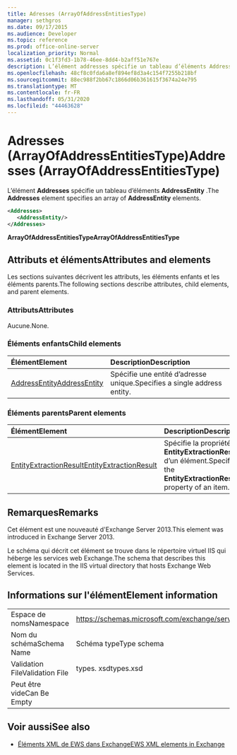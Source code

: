 ```yaml
---
title: Adresses (ArrayOfAddressEntitiesType)
manager: sethgros
ms.date: 09/17/2015
ms.audience: Developer
ms.topic: reference
ms.prod: office-online-server
localization_priority: Normal
ms.assetid: 0c1f3fd3-1b78-46ee-8dd4-b2aff51e767e
description: L’élément addresses spécifie un tableau d’éléments AddressEntity.
ms.openlocfilehash: 48cf8c0fda6a8ef894ef8d3a4c154f7255b218bf
ms.sourcegitcommit: 88ec988f2bb67c1866d06b361615f3674a24e795
ms.translationtype: MT
ms.contentlocale: fr-FR
ms.lasthandoff: 05/31/2020
ms.locfileid: "44463628"
---
```

# <a name="addresses-arrayofaddressentitiestype"></a><span data-ttu-id="2d41e-103">Adresses (ArrayOfAddressEntitiesType)</span><span class="sxs-lookup"><span data-stu-id="2d41e-103">Addresses (ArrayOfAddressEntitiesType)</span></span>

<span data-ttu-id="2d41e-104">L’élément **Addresses** spécifie un tableau d’éléments **AddressEntity** .</span><span class="sxs-lookup"><span data-stu-id="2d41e-104">The **Addresses** element specifies an array of **AddressEntity** elements.</span></span> 
  
```XML
<Addresses>
   <AddressEntity/>
</Addresses>
```

 <span data-ttu-id="2d41e-105">**ArrayOfAddressEntitiesType**</span><span class="sxs-lookup"><span data-stu-id="2d41e-105">**ArrayOfAddressEntitiesType**</span></span>
## <a name="attributes-and-elements"></a><span data-ttu-id="2d41e-106">Attributs et éléments</span><span class="sxs-lookup"><span data-stu-id="2d41e-106">Attributes and elements</span></span>

<span data-ttu-id="2d41e-107">Les sections suivantes décrivent les attributs, les éléments enfants et les éléments parents.</span><span class="sxs-lookup"><span data-stu-id="2d41e-107">The following sections describe attributes, child elements, and parent elements.</span></span>
  
### <a name="attributes"></a><span data-ttu-id="2d41e-108">Attributs</span><span class="sxs-lookup"><span data-stu-id="2d41e-108">Attributes</span></span>

<span data-ttu-id="2d41e-109">Aucune.</span><span class="sxs-lookup"><span data-stu-id="2d41e-109">None.</span></span>
  
### <a name="child-elements"></a><span data-ttu-id="2d41e-110">Éléments enfants</span><span class="sxs-lookup"><span data-stu-id="2d41e-110">Child elements</span></span>

|<span data-ttu-id="2d41e-111">**Élément**</span><span class="sxs-lookup"><span data-stu-id="2d41e-111">**Element**</span></span>|<span data-ttu-id="2d41e-112">**Description**</span><span class="sxs-lookup"><span data-stu-id="2d41e-112">**Description**</span></span>|
|:-----|:-----|
|[<span data-ttu-id="2d41e-113">AddressEntity</span><span class="sxs-lookup"><span data-stu-id="2d41e-113">AddressEntity</span></span>](addressentity.md) <br/> |<span data-ttu-id="2d41e-114">Spécifie une entité d’adresse unique.</span><span class="sxs-lookup"><span data-stu-id="2d41e-114">Specifies a single address entity.</span></span>  <br/> |
   
### <a name="parent-elements"></a><span data-ttu-id="2d41e-115">Éléments parents</span><span class="sxs-lookup"><span data-stu-id="2d41e-115">Parent elements</span></span>

|<span data-ttu-id="2d41e-116">**Élément**</span><span class="sxs-lookup"><span data-stu-id="2d41e-116">**Element**</span></span>|<span data-ttu-id="2d41e-117">**Description**</span><span class="sxs-lookup"><span data-stu-id="2d41e-117">**Description**</span></span>|
|:-----|:-----|
|[<span data-ttu-id="2d41e-118">EntityExtractionResult</span><span class="sxs-lookup"><span data-stu-id="2d41e-118">EntityExtractionResult</span></span>](entityextractionresult.md) <br/> |<span data-ttu-id="2d41e-119">Spécifie la propriété **EntityExtractionResult** d’un élément.</span><span class="sxs-lookup"><span data-stu-id="2d41e-119">Specifies the **EntityExtractionResult** property of an item.</span></span>  <br/> |
   
## <a name="remarks"></a><span data-ttu-id="2d41e-120">Remarques</span><span class="sxs-lookup"><span data-stu-id="2d41e-120">Remarks</span></span>

<span data-ttu-id="2d41e-121">Cet élément est une nouveauté d'Exchange Server 2013.</span><span class="sxs-lookup"><span data-stu-id="2d41e-121">This element was introduced in Exchange Server 2013.</span></span>
  
<span data-ttu-id="2d41e-122">Le schéma qui décrit cet élément se trouve dans le répertoire virtuel IIS qui héberge les services web Exchange.</span><span class="sxs-lookup"><span data-stu-id="2d41e-122">The schema that describes this element is located in the IIS virtual directory that hosts Exchange Web Services.</span></span>
  
## <a name="element-information"></a><span data-ttu-id="2d41e-123">Informations sur l'élément</span><span class="sxs-lookup"><span data-stu-id="2d41e-123">Element information</span></span>

|||
|:-----|:-----|
|<span data-ttu-id="2d41e-124">Espace de noms</span><span class="sxs-lookup"><span data-stu-id="2d41e-124">Namespace</span></span>  <br/> |https://schemas.microsoft.com/exchange/services/2006/types  <br/> |
|<span data-ttu-id="2d41e-125">Nom du schéma</span><span class="sxs-lookup"><span data-stu-id="2d41e-125">Schema Name</span></span>  <br/> |<span data-ttu-id="2d41e-126">Schéma type</span><span class="sxs-lookup"><span data-stu-id="2d41e-126">Type schema</span></span>  <br/> |
|<span data-ttu-id="2d41e-127">Validation File</span><span class="sxs-lookup"><span data-stu-id="2d41e-127">Validation File</span></span>  <br/> |<span data-ttu-id="2d41e-128">types. xsd</span><span class="sxs-lookup"><span data-stu-id="2d41e-128">types.xsd</span></span>  <br/> |
|<span data-ttu-id="2d41e-129">Peut être vide</span><span class="sxs-lookup"><span data-stu-id="2d41e-129">Can Be Empty</span></span>  <br/> ||
   
## <a name="see-also"></a><span data-ttu-id="2d41e-130">Voir aussi</span><span class="sxs-lookup"><span data-stu-id="2d41e-130">See also</span></span>

- [<span data-ttu-id="2d41e-131">Éléments XML de EWS dans Exchange</span><span class="sxs-lookup"><span data-stu-id="2d41e-131">EWS XML elements in Exchange</span></span>](ews-xml-elements-in-exchange.md)

